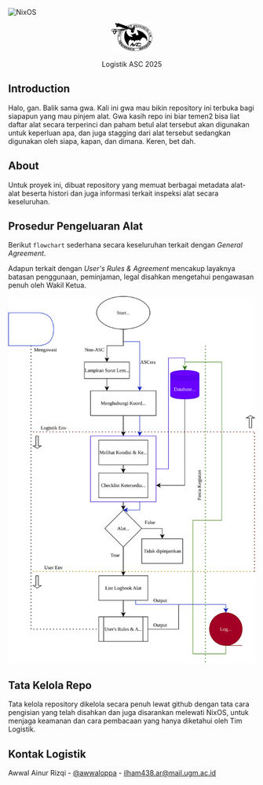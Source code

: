 ![NixOS](https://img.shields.io/badge/NIXOS-5277C3.svg?style=for-the-badge&logo=NixOS&logoColor=white)

<!-- Project Logo -->

<div align="center">
    <img src="logo/LogistikLogo.svg" alt="Logo" style="width:80; height:80;">
  <p align="center">
   Logistik ASC 2025
  </p>
</div>

## Introduction

Halo, gan. Balik sama gwa. Kali ini gwa mau bikin repository ini terbuka bagi siapapun yang
mau pinjem alat. Gwa kasih repo ini biar temen2 bisa liat daftar alat secara terperinci
dan paham betul alat tersebut akan digunakan untuk keperluan apa, dan juga stagging dari
alat tersebut sedangkan digunakan oleh siapa, kapan, dan dimana. Keren, bet dah.

## About

Untuk proyek ini, dibuat repository yang memuat berbagai metadata alat-alat beserta histori
dan juga informasi terkait inspeksi alat secara keseluruhan.

## Prosedur Pengeluaran Alat

Berikut ```flowchart``` sederhana secara keseluruhan terkait dengan *General Agreement*.

Adapun terkait dengan *User's Rules & Agreement* mencakup layaknya batasan penggunaan,
peminjaman, legal disahkan mengetahui pengawasan penuh oleh Wakil Ketua.

<div align="center">
    <img src="manuals/Coupdetat.svg" alt="Logo" style="width:auto;">
</div>

## Tata Kelola Repo

Tata kelola repository dikelola secara penuh lewat github dengan tata cara pengisian yang
telah disahkan dan juga disarankan melewati NixOS, untuk menjaga keamanan dan cara
pembacaan yang hanya diketahui oleh Tim Logistik.

## Kontak Logistik

Awwal Ainur Rizqi - [@awwaloppa](https://instagram.com/awwaloppa) - ilham438.ar@mail.ugm.ac.id
